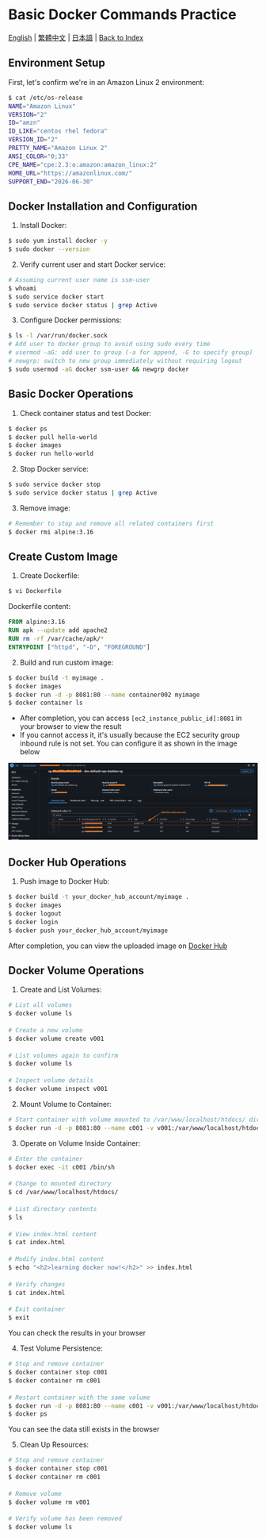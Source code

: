 # Basic Docker Commands Practice

[English](../en/03_basic_docker_cmds.md) | [繁體中文](../zh-tw/03_basic_docker_cmds.md) | [日本語](../ja/03_basic_docker_cmds.md) | [Back to Index](../README.md)

## Environment Setup
First, let's confirm we're in an Amazon Linux 2 environment:
```bash
$ cat /etc/os-release
NAME="Amazon Linux"
VERSION="2"
ID="amzn"
ID_LIKE="centos rhel fedora"
VERSION_ID="2"
PRETTY_NAME="Amazon Linux 2"
ANSI_COLOR="0;33"
CPE_NAME="cpe:2.3:o:amazon:amazon_linux:2"
HOME_URL="https://amazonlinux.com/"
SUPPORT_END="2026-06-30"
```

## Docker Installation and Configuration
1. Install Docker:
```bash
$ sudo yum install docker -y
$ sudo docker --version
```

2. Verify current user and start Docker service:
```bash
# Assuming current user name is ssm-user
$ whoami
$ sudo service docker start
$ sudo service docker status | grep Active
```

3. Configure Docker permissions:
```bash
$ ls -l /var/run/docker.sock
# Add user to docker group to avoid using sudo every time
# usermod -aG: add user to group (-a for append, -G to specify group)
# newgrp: switch to new group immediately without requiring logout
$ sudo usermod -aG docker ssm-user && newgrp docker
```

## Basic Docker Operations
1. Check container status and test Docker:
```bash
$ docker ps
$ docker pull hello-world
$ docker images
$ docker run hello-world
```

2. Stop Docker service:
```bash
$ sudo service docker stop
$ sudo service docker status | grep Active
```

3. Remove image:
```bash
# Remember to stop and remove all related containers first
$ docker rmi alpine:3.16 
```

## Create Custom Image
1. Create Dockerfile:
```bash
$ vi Dockerfile
```

Dockerfile content:
```dockerfile
FROM alpine:3.16
RUN apk --update add apache2
RUN rm -rf /var/cache/apk/*
ENTRYPOINT ["httpd", "-D", "FOREGROUND"]
```

2. Build and run custom image:
```bash
$ docker build -t myimage .
$ docker images 
$ docker run -d -p 8081:80 --name container002 myimage 
$ docker container ls 
```
- After completion, you can access `[ec2_instance_public_id]:8081` in your browser to view the result
- If you cannot access it, it's usually because the EC2 security group inbound rule is not set. You can configure it as shown in the image below
<img src="../images/03_sg_settings.jpg" width="600" />

## Docker Hub Operations
1. Push image to Docker Hub:
```bash
$ docker build -t your_docker_hub_account/myimage .
$ docker images
$ docker logout
$ docker login
$ docker push your_docker_hub_account/myimage
```

After completion, you can view the uploaded image on [Docker Hub](https://hub.docker.com/) 

## Docker Volume Operations
1. Create and List Volumes:
```bash
# List all volumes
$ docker volume ls

# Create a new volume
$ docker volume create v001

# List volumes again to confirm
$ docker volume ls

# Inspect volume details
$ docker volume inspect v001
```

2. Mount Volume to Container:
```bash
# Start container with volume mounted to /var/www/localhost/htdocs/ directory
$ docker run -d -p 8081:80 --name c001 -v v001:/var/www/localhost/htdocs/ myimage 
```

3. Operate on Volume Inside Container:
```bash
# Enter the container
$ docker exec -it c001 /bin/sh

# Change to mounted directory
$ cd /var/www/localhost/htdocs/

# List directory contents
$ ls

# View index.html content
$ cat index.html

# Modify index.html content
$ echo "<h2>learning docker now!</h2>" >> index.html

# Verify changes
$ cat index.html

# Exit container
$ exit
```
You can check the results in your browser

4. Test Volume Persistence:
```bash
# Stop and remove container
$ docker container stop c001
$ docker container rm c001

# Restart container with the same volume
$ docker run -d -p 8081:80 --name c001 -v v001:/var/www/localhost/htdocs/ myimage 
$ docker ps
```
You can see the data still exists in the browser

5. Clean Up Resources:
```bash
# Stop and remove container
$ docker container stop c001
$ docker container rm c001

# Remove volume
$ docker volume rm v001

# Verify volume has been removed
$ docker volume ls
``` 